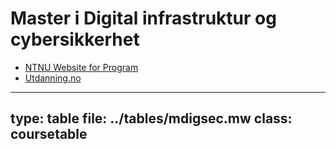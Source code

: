 # Master i Digital infrastruktur og cybersikkerhet


* [NTNU Website for Program](https://www.ntnu.edu/studies/mstcnns)
* [Utdanning.no](https://utdanning.no/utdanning/ntnu.no/digital_infrastructure_and_cyber_security_masters_programme)


---
type: table
file: ../tables/mdigsec.mw
class: coursetable
---